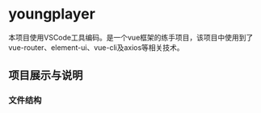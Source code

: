 # youngplayer
本项目使用VSCode工具编码。是一个vue框架的练手项目，该项目中使用到了vue-router、element-ui、vue-cli及axios等相关技术。  
## 项目展示与说明  
### 文件结构  
> 
[1]: https://s1.ax1x.com/2020/10/14/0IVpTJ.png
